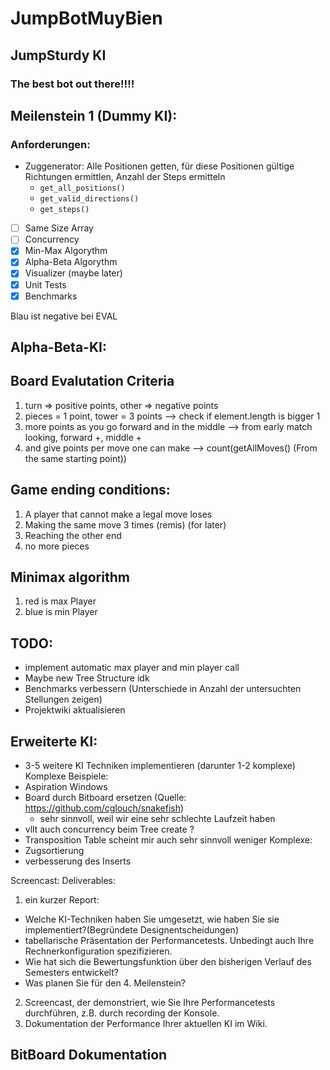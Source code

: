# JumpBotMuyBien
## JumpSturdy KI
### The best bot out there!!!!

## Meilenstein 1 (Dummy KI):
### Anforderungen:
* Zuggenerator: Alle Positionen getten, für diese Positionen gültige Richtungen ermittlen, Anzahl der Steps ermitteln
    * `get_all_positions()`
    * `get_valid_directions()`
    * `get_steps()`
- [ ] Same Size Array
- [ ] Concurrency
- [X] Min-Max Algorythm
- [X] Alpha-Beta Algorythm
- [X] Visualizer (maybe later)
- [X] Unit Tests
- [X] Benchmarks

Blau ist negative bei EVAL

## Alpha-Beta-KI:
## Board Evalutation Criteria
1. turn => positive points, other => negative points 
2. pieces = 1 point, tower = 3 points  --> check if element.length is bigger 1
3. more points as you go forward and in the middle  --> from early match looking, forward +, middle +
4. and give points per move one can make --> count(getAllMoves() (From the same starting point))

## Game ending conditions:
1. A player that cannot make a legal move loses
2. Making the same move 3 times (remis) (for later)
3. Reaching the other end
4. no more pieces

## Minimax algorithm
1. red is max Player
2. blue is min Player

## TODO: 
- implement automatic max player and min player call 
- Maybe new Tree Structure idk
- Benchmarks verbessern (Unterschiede in Anzahl der untersuchten Stellungen zeigen)
- Projektwiki aktualisieren

## Erweiterte KI:
- 3-5 weitere KI Techniken implementieren (darunter 1-2 komplexe)
Komplexe Beispiele:
- Aspiration Windows
- Board durch Bitboard ersetzen (Quelle: https://github.com/cglouch/snakefish)
  - sehr sinnvoll, weil wir eine sehr schlechte Laufzeit haben
- vllt auch concurrency beim Tree create ?
- Transposition Table scheint mir auch sehr sinnvoll
weniger Komplexe:
- Zugsortierung
- verbesserung des Inserts

Screencast:
Deliverables:
1. ein kurzer Report:
- Welche KI-Techniken haben Sie umgesetzt, wie haben Sie sie implementiert?(Begründete Designentscheidungen)
- tabellarische Präsentation der Performancetests. Unbedingt auch Ihre Rechnerkonfiguration spezifizieren. 
- Wie hat sich die Bewertungsfunktion über den bisherigen Verlauf des Semesters entwickelt?
- Was planen Sie für den 4. Meilenstein?
2. Screencast, der demonstriert, wie Sie Ihre Performancetests durchführen, z.B. durch recording der Konsole.
3. Dokumentation der Performance Ihrer aktuellen KI im Wiki.

BitBoard Dokumentation
- 